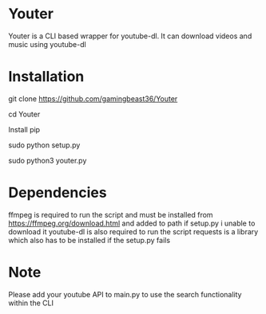 # Youter
Youter is a CLI based wrapper for youtube-dl. It can download videos and music using youtube-dl

# Installation
git clone https://github.com/gamingbeast36/Youter

cd Youter

Install pip 

sudo python setup.py

sudo python3 youter.py

# Dependencies

ffmpeg is required to run the script and must be installed from https://ffmpeg.org/download.html and added to path if setup.py i unable to download it
youtube-dl is also required to run the script
requests is a library which also has to be installed if the setup.py fails

# Note
Please add your youtube API to main.py to use the search functionality within the CLI


